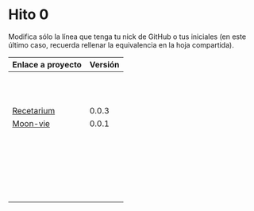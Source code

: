 # Hito 0

Modifica sólo la línea que tenga tu nick de GitHub o tus iniciales (en este
último caso, recuerda rellenar la equivalencia en la hoja compartida).

| Enlace a proyecto                     | Versión |
| ------------------------------------- | ------- |
| <!-- Enlace de A M A M -->            |         |
| <!-- Enlace de A A W P -->            |         |
| <!-- Enlace de B D K K H -->          |         |
| <!-- Enlace de B M A -->              |         |
| <!-- Enlace de B A F H -->            |         |
| <!-- Enlace de C C K G -->            |         |
| <!-- Enlace de mcarmona99 -->         |         |
| <!-- Enlace de jumacasni -->          |         |
| <!-- Enlace de D L V H J L -->        |         |
| <!-- Enlace de jlgallego99 -->        |         |
| <!-- Enlace de G T M -->              |         |
|[Recetarium](https://github.com/jcgq/MII_CC_UGR) |  0.0.3  |
| [Moon-vie](https://github.com/LCinder/Moon-vie) | 0.0.1 |
| <!-- Enlace de J M -->                |         |
| <!-- Enlace de K Z -->                |         |
| <!-- Enlace de L S A E -->            |         |
| <!-- Enlace de DomingoLopez -->       |         |
| <!-- Enlace de MenaBarrera -->        |         |
| <!-- Enlace de N M D -->              |         |
| <!-- Enlace de N N -->                |         |
| <!-- Enlace de O T M -->              |         |
| <!-- Enlace de P S S L -->            |         |
| <!-- Enlace de P A S -->              |         |
| <!-- Enlace de Anglepi -->            |         |
| <!-- Enlace de P O -->                |         |
| <!-- Enlace de soyjorgeprg -->        |         |
| <!-- Enlace de R Z F -->              |         |
| <!-- Enlace de R D J M -->            |         |
| <!-- Enlace de S D L C J -->          |         |
| <!-- Enlace de S M J -->              |         |
| <!-- Enlace de S A A J -->            |         |
| <!-- Enlace de S M C -->              |         |
| <!-- Enlace de S V L E -->            |         |
| <!-- Enlace de Nastard -->            |         |
| <!-- Enlace de T R C -->              |         |
| <!-- Enlace de T D L T V -->          |         |
| <!-- Enlace de ccvaillant1992 -->     |         |
